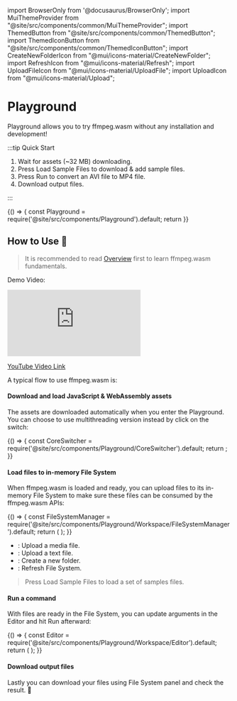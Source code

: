 import BrowserOnly from '@docusaurus/BrowserOnly';
import MuiThemeProvider from "@site/src/components/common/MuiThemeProvider";
import ThemedButton from "@site/src/components/common/ThemedButton";
import ThemedIconButton from "@site/src/components/common/ThemedIconButton";
import CreateNewFolderIcon from "@mui/icons-material/CreateNewFolder";
import RefreshIcon from "@mui/icons-material/Refresh";
import UploadFileIcon from "@mui/icons-material/UploadFile";
import UploadIcon from "@mui/icons-material/Upload";

# Playground

Playground allows you to try ffmpeg.wasm without any installation and
development!

:::tip Quick Start

1. Wait for assets (~32 MB) downloading.
2. Press <ThemedButton>Load Sample Files</ThemedButton> to download & add sample files.
3. Press <ThemedButton variant="contained">Run</ThemedButton> to convert an AVI file to MP4 file.
4. Download output files.

:::

<BrowserOnly>
  {() => {
    const Playground = require('@site/src/components/Playground').default;
    return <Playground/>
  }}
</BrowserOnly>

<div style={{ height: 32 }} />

## How to Use :rocket:

> It is recommended to read [Overview](/docs/overview) first to learn
ffmpeg.wasm fundamentals.

Demo Video:
<iframe style={{"aspect-ratio": "16 / 9", width: "100%"}} src="https://youtube.com/embed/F01B0fV20QA" title="YouTube video player" frameborder="0" allowfullscreen></iframe>

[YouTube Video Link](https://www.youtube.com/watch?v=F01B0fV20QA)

A typical flow to use ffmpeg.wasm is:

#### Download and load JavaScript & WebAssembly assets

The assets are downloaded automatically when you enter the Playground. You can
choose to use multithreading version instead by click on the switch:

<MuiThemeProvider>
  <BrowserOnly>
  {() => {
    const CoreSwitcher = require('@site/src/components/Playground/CoreSwitcher').default;
    return <CoreSwitcher/>;
  }}
  </BrowserOnly>
</MuiThemeProvider>

#### Load files to in-memory File System

When ffmpeg.wasm is loaded and ready, you can upload files to its in-memory File
System to make sure these files can be consumed by the ffmpeg.wasm APIs:

<div style={{ maxWidth: 260 }}>
  <MuiThemeProvider>
    <BrowserOnly>
    {() => {
      const FileSystemManager = require('@site/src/components/Playground/Workspace/FileSystemManager').default;
      return (
        <FileSystemManager
          nodes={[
            {name: "..", isDir: true},
            {name: "tmp", isDir: true},
            {name: "home", isDir: true},
            {name: "dev", isDir: true},
            {name: "proc", isDir: true},
            {name: "video.avi", isDir: false},
          ]}
        />
      );
    }}
    </BrowserOnly>
  </MuiThemeProvider>
</div>

<div style={{ height: 32 }} />

- <ThemedIconButton size="small"><UploadFileIcon fontSize="small"
    /></ThemedIconButton>: Upload a media file.
- <ThemedIconButton size="small"><UploadIcon fontSize="small"
    /></ThemedIconButton>: Upload a text file.
- <ThemedIconButton size="small"><CreateNewFolderIcon fontSize="small"
    /></ThemedIconButton>: Create a new folder.
- <ThemedIconButton size="small"><RefreshIcon fontSize="small"
    /></ThemedIconButton>: Refresh File System.

> Press <ThemedButton>Load Sample Files</ThemedButton> to load a set of samples
files.

#### Run a command 

With files are ready in the File System, you can update arguments in the Editor
and hit <ThemedButton variant="contained">Run</ThemedButton> afterward:

<div style={{ maxWidth: 480 }}>
  <MuiThemeProvider>
    <BrowserOnly>
    {() => {
      const Editor = require('@site/src/components/Playground/Workspace/Editor').default;
      return (
        <Editor args={JSON.stringify(["-i", "video.avi", "video.mp4"], null, 2)} />
      );
    }}
    </BrowserOnly>
  </MuiThemeProvider>
</div>

<div style={{ height: 32 }} />

#### Download output files

Lastly you can download your files using File System panel and check the result.
:tada:
